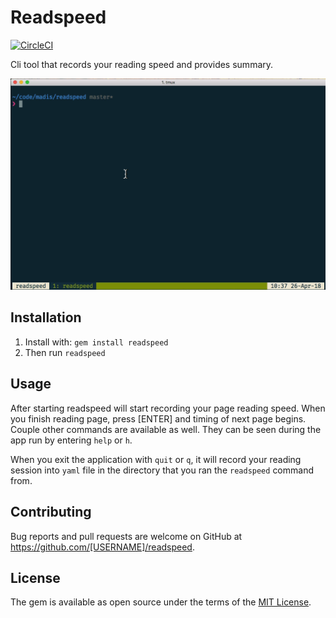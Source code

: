 # Readspeed

[![CircleCI](https://circleci.com/gh/madis/readspeed.svg?style=svg)](https://circleci.com/gh/madis/readspeed)

Cli tool that records your reading speed and provides summary.

![Example usage](docs/readspeed-usage.gif)

## Installation

1. Install with: `gem install readspeed`
2. Then run `readspeed`

## Usage

After starting readspeed will start recording your page reading speed.
When you finish reading page, press [ENTER] and timing of next page begins.
Couple other commands are available as well. They can be seen during the app run by entering `help` or `h`.

When you exit the application with `quit` or `q`, it will record your reading session into `yaml` file in the directory that you ran the `readspeed` command from.

## Contributing

Bug reports and pull requests are welcome on GitHub at https://github.com/[USERNAME]/readspeed.

## License

The gem is available as open source under the terms of the [MIT License](https://opensource.org/licenses/MIT).
